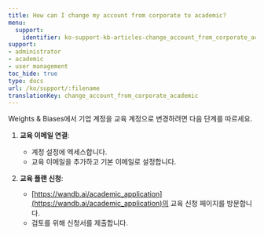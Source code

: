 ```yaml
---
title: How can I change my account from corporate to academic?
menu:
  support:
    identifier: ko-support-kb-articles-change_account_from_corporate_academic
support:
- administrator
- academic
- user management
toc_hide: true
type: docs
url: /ko/support/:filename
translationKey: change_account_from_corporate_academic
---
```

Weights & Biases에서 기업 계정을 교육 계정으로 변경하려면 다음 단계를 따르세요.

1. **교육 이메일 연결**:
   - 계정 설정에 엑세스합니다.
   - 교육 이메일을 추가하고 기본 이메일로 설정합니다.

2. **교육 플랜 신청**:
   - [https://wandb.ai/academic_application](https://wandb.ai/academic_application)의 교육 신청 페이지를 방문합니다.
   - 검토를 위해 신청서를 제출합니다.
